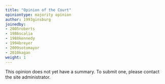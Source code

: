 ```yaml
---
title: "Opinion of the Court"
opiniontype: majority opinion
author: 1993ginsburg
joinedby:
- 2005roberts
- 1986scalia
- 1988kennedy
- 1994breyer
- 2009sotomayor
- 2010kagan
weight: 1
---
```

This opinion does not yet have a summary. To submit one, please contact the site administrator.